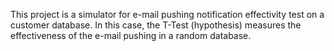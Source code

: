 This project is a simulator for e-mail pushing notification effectivity test on a customer database.
In this case, the T-Test (hypothesis) measures the effectiveness
of the e-mail pushing in a random database.

